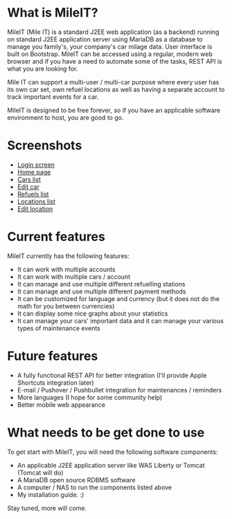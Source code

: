 # What is MileIT?
MileIT (Mile IT) is a standard J2EE web application (as a backend) running on standard J2EE application server using MariaDB as a database to manage you family's, your company's car milage data. User interface is built on Bootstrap. MileIT can be accessed using a regular, modern web browser and if you have a need to automate some of the tasks, REST API is what you are looking for.

Mile IT can support a multi-user / multi-car purpose where every user has its own car set, own refuel locations as well as having a separate account to track important events for a car.

MileIT is designed to be free forever, so if you have an applicable software environment to host, you are good to go.

# Screenshots
- [Login screen](https://github.com/burgatshow/mileit/blob/master/MileIT/MileIt_Screenshot_00001.png)
- [Home page](https://github.com/burgatshow/mileit/blob/master/MileIT/MileIt_Screenshot_00002.png)
- [Cars list](https://github.com/burgatshow/mileit/blob/master/MileIT/MileIt_Screenshot_00003.png)
- [Edit car](https://github.com/burgatshow/mileit/blob/master/MileIT/MileIt_Screenshot_00004.png)
- [Refuels list](https://github.com/burgatshow/mileit/blob/master/MileIT/MileIt_Screenshot_00005.png)
- [Locations list](https://github.com/burgatshow/mileit/blob/master/MileIT/MileIt_Screenshot_00006.png)
- [Edit location](https://github.com/burgatshow/mileit/blob/master/MileIT/MileIt_Screenshot_00007.png)

# Current features
MileIT currently has the following features:
- It can work with multiple accounts
- It can work with multiple cars / account
- It can manage and use multiple different refuelling stations
- It can manage and use multiple different payment methods
- It can be customized for language and currency (but it does not do the math for you between currencies)
- It can display some nice graphs about your statistics
- It can manage your cars' important data and it can manage your various types of maintenance events

# Future features
- A fully functional REST API for better integration (I'll provide Apple Shortcuts integration later)
- E-mail / Pushover / Pushbullet integration for maintenances / reminders
- More languages (I hope for some community help)
- Better mobile web appearance

# What needs to be get done to use
To get start with MileIT, you will need the following software components:
- An applicable J2EE application server like WAS Liberty or Tomcat (Tomcat will do)
- A MariaDB open source RDBMS software
- A computer / NAS to run the components listed above
- My installation guide. :)

Stay tuned, more will come.
